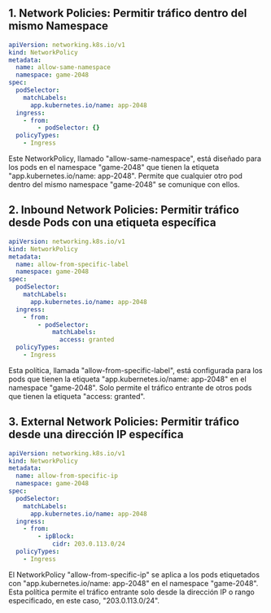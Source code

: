 ## 1. Network Policies: Permitir tráfico dentro del mismo Namespace

```yaml
apiVersion: networking.k8s.io/v1
kind: NetworkPolicy
metadata:
  name: allow-same-namespace
  namespace: game-2048
spec:
  podSelector:
    matchLabels:
      app.kubernetes.io/name: app-2048
  ingress:
    - from:
        - podSelector: {}
  policyTypes:
    - Ingress
```

Este NetworkPolicy, llamado "allow-same-namespace", está diseñado para los pods en el namespace "game-2048" que tienen la etiqueta "app.kubernetes.io/name: app-2048". Permite que cualquier otro pod dentro del mismo namespace "game-2048" se comunique con ellos.

## 2. Inbound Network Policies: Permitir tráfico desde Pods con una etiqueta específica

```yaml
apiVersion: networking.k8s.io/v1
kind: NetworkPolicy
metadata:
  name: allow-from-specific-label
  namespace: game-2048
spec:
  podSelector:
    matchLabels:
      app.kubernetes.io/name: app-2048
  ingress:
    - from:
        - podSelector:
            matchLabels:
              access: granted
  policyTypes:
    - Ingress
```

Esta política, llamada "allow-from-specific-label", está configurada para los pods que tienen la etiqueta "app.kubernetes.io/name: app-2048" en el namespace "game-2048". Solo permite el tráfico entrante de otros pods que tienen la etiqueta "access: granted".

## 3. External Network Policies: Permitir tráfico desde una dirección IP específica

```yaml
apiVersion: networking.k8s.io/v1
kind: NetworkPolicy
metadata:
  name: allow-from-specific-ip
  namespace: game-2048
spec:
  podSelector:
    matchLabels:
      app.kubernetes.io/name: app-2048
  ingress:
    - from:
        - ipBlock:
            cidr: 203.0.113.0/24
  policyTypes:
    - Ingress
```

El NetworkPolicy "allow-from-specific-ip" se aplica a los pods etiquetados con "app.kubernetes.io/name: app-2048" en el namespace "game-2048". Esta política permite el tráfico entrante solo desde la dirección IP o rango especificado, en este caso, "203.0.113.0/24".

